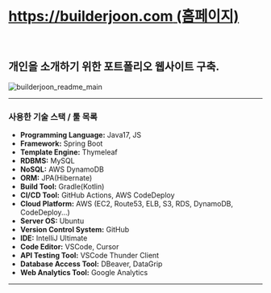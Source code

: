 <br>

# [https://builderjoon.com (홈페이지)](https://builderjoon.com)

<br>

## 개인을 소개하기 위한 포트폴리오 웹사이트 구축.

![builderjoon_readme_main](https://builderjoons3.s3.ap-northeast-2.amazonaws.com/images/builderjoon_readme_main.png)

---

### 사용한 기술 스택 / 툴 목록
- **Programming Language:** Java17, JS
- **Framework:** Spring Boot
- **Template Engine:** Thymeleaf
- **RDBMS:** MySQL
- **NoSQL:** AWS DynamoDB
- **ORM:** JPA(Hibernate)
- **Build Tool:** Gradle(Kotlin)
- **CI/CD Tool:** GitHub Actions, AWS CodeDeploy
- **Cloud Platform:** AWS (EC2, Route53, ELB, S3, RDS, DynamoDB, CodeDeploy...)
- **Server OS:** Ubuntu
- **Version Control System:** GitHub
- **IDE:** IntelliJ Ultimate
- **Code Editor:** VSCode, Cursor
- **API Testing Tool:** VSCode Thunder Client
- **Database Access Tool:** DBeaver, DataGrip
- **Web Analytics Tool:** Google Analytics

---

<br>